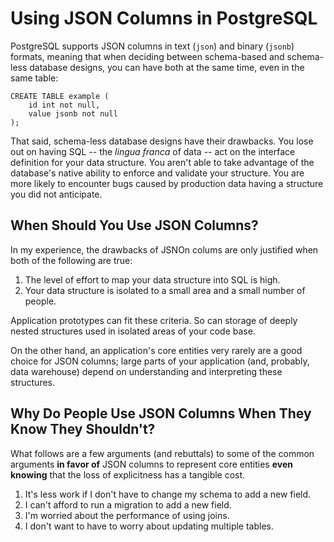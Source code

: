 # Using JSON Columns in PostgreSQL

PostgreSQL supports JSON columns in text (`json`) and binary (`jsonb`) formats, meaning that when
deciding between schema-based and schema-less database designs, you can have both at the same time,
even in the same table:

    CREATE TABLE example (
        id int not null,
        value jsonb not null
    );

That said, schema-less database designs have their drawbacks. You lose out on having SQL -- the
*lingua franca* of data -- act on the interface definition for your data structure. You aren't
able to take advantage of the database's native ability to enforce and validate your structure. You
are more likely to encounter bugs caused by production data having a structure you did not anticipate.


## When Should You Use JSON Columns?

In my experience, the drawbacks of JSNOn colums are only justified when both of the following are true:

 1. The level of effort to map your data structure into SQL is high.
 2. Your data structure is isolated to a small area and a small number of people.

Application prototypes can fit these criteria. So can storage of deeply nested structures used in
isolated areas of your code base.

On the other hand, an application's core entities very rarely are a good choice for JSON columns;
large parts of your application (and, probably, data warehouse) depend on understanding and interpreting
these structures.


## Why Do People Use JSON Columns When They Know They Shouldn't?

What follows are a few arguments (and rebuttals) to some of the common arguments **in favor of**
JSON columns to represent core entities **even knowing** that the loss of explicitness has a tangible
cost.

 1. It's less work if I don't have to change my schema to add a new field.
 2. I can't afford to run a migration to add a new field.
 3. I'm worried about the performance of using joins.
 4. I don't want to have to worry about updating multiple tables.
